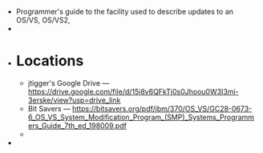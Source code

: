 - Programmer's guide to the facility used to describe updates to an OS/VS, OS/VS2,
-
- # Locations
	- jtigger's Google Drive — https://drive.google.com/file/d/15j8v6QFkTj0s0Jhoou0W3I3mi-3erske/view?usp=drive_link
	- Bit Savers — https://bitsavers.org/pdf/ibm/370/OS_VS/GC28-0673-6_OS_VS_System_Modification_Program_(SMP)_Systems_Programmers_Guide_7th_ed_198009.pdf
	-
-